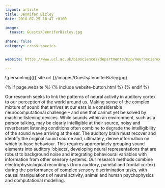 ```yaml
---
layout: article
title: Jennifer Bizley
date: 2018-07-25 18:47 +0100

image:
  teaser: Guests/JenniferBizley.jpg
  
share: false
category: cross-species


website: https://www.ucl.ac.uk/biosciences/departments/npp/neuroscience-phd/supervisors/jbizley

---
```


![personImg]({{ site.url }}/images/Guests/JenniferBizley.jpg)

{% if page.website %}
{% include website-button.html %}
{% endif %}


Our research seeks to link the patterns of neural activity in auditory cortex to our perception 
of the world around us. Making sense of the complex mixture of sound that arrives at our ears
 is a considerable neurocomputational challenge – and one that cannot yet be solved by machine
  listening devices. While sounds within an environment, such as a person talking, may be clearly
   intelligible at their source, noisy and reverberant listening conditions often combine to degrade
    the intelligibility of the sound wave arriving at the ear. The auditory brain must recover
     and identify the original sound source and, ultimately, derive information on which to base 
     behaviour. This requires appropriately grouping sound elements into auditory ‘objects’,
      developing neural representations that are robust to background noise and integrating
       behavioural variables with information from other sensory systems. Our research methods
        combine electrophysiological recordings (from auditory, parietal and frontal cortex)
         during the performance of complex sensory discrimination tasks, with causal manipulations
          of neural activity, animal and human psychophysics and computational modelling.
